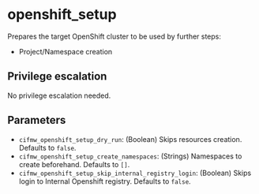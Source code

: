 # openshift_setup
Prepares the target OpenShift cluster to be used by further steps:
- Project/Namespace creation

## Privilege escalation
No privilege escalation needed.

## Parameters
* `cifmw_openshift_setup_dry_run`: (Boolean) Skips resources creation. Defaults to `false`.
* `cifmw_openshift_setup_create_namespaces`: (Strings) Namespaces to create beforehand. Defaults to `[]`.
* `cifmw_openshift_setup_skip_internal_registry_login`: (Boolean) Skips login to Internal Openshift registry. Defaults to `false`.
